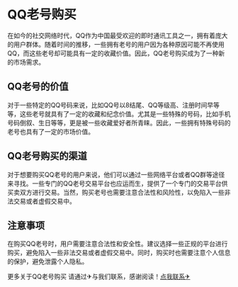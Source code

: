 # QQ老号购买

在如今的社交网络时代，QQ作为中国最受欢迎的即时通讯工具之一，拥有着庞大的用户群体。随着时间的推移，一些拥有老号的用户因为各种原因可能不再使用QQ，而这些老号却可能具有一定的收藏价值。因此，QQ老号购买成为了一种新的市场需求。

## QQ老号的价值

对于一些特定的QQ号码来说，比如QQ号以8结尾、QQ等级高、注册时间早等等，这些老号就具有了一定的收藏和纪念价值。尤其是一些特殊的号码，比如手机号码倒叙、生日等等，更是被一些收藏爱好者所青睐。因此，一些拥有特殊号码的老号也具有了一定的市场价值。

## QQ老号购买的渠道

对于想要购买QQ老号的用户来说，他们可以通过一些网络平台或者QQ群等途径来寻找。一些专门的QQ老号交易平台也应运而生，提供了一个专门的交易平台供买卖双方进行交易。当然，购买老号也需要注意合法性和风险性，以免陷入一些非法交易或者虚假交易中。

## 注意事项

在购买QQ老号时，用户需要注意合法性和安全性。建议选择一些正规的平台进行购买，避免陷入一些非法交易或者虚假交易中。同时，购买时也需要注意个人信息的保护，避免泄露个人隐私。

更多关于QQ老号购买 请通过✈与我们联系，感谢阅读！[点我联系✈](https://cdn.k02.cc)